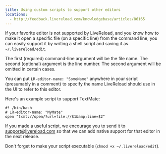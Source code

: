 ```yaml
---
title: Using custom scripts to support other editors
locations:
  - http://feedback.livereload.com/knowledgebase/articles/86165
---
```


If your favorite editor is not supported by LiveReload, and you know how to make it open a specific file (on a specific line) from the command line, you can easily support it by writing a shell script and saving it as `~/.livereload/edit`.

The first (required) command-line argument will be the file name. The second (optional) argument is the line number. The second argument will be omitted in certain cases.

You can put `LR-editor-name: "SomeName"` anywhere in your script (presumably in a comment) to specify the name LiveReload should use in the UI to refer to this editor.

Here's an example script to support TextMate:

    #! /bin/bash
    # LR-editor-name: "MyMate"
    open "txmt://open/?url=file://$1&amp;line=$2"

If you made a useful script, we encourage you to send it to support@livereload.com so that we can add native support for that editor in the next release.

Don't forget to make your script executable (`chmod +x ~/.livereload/edit`).